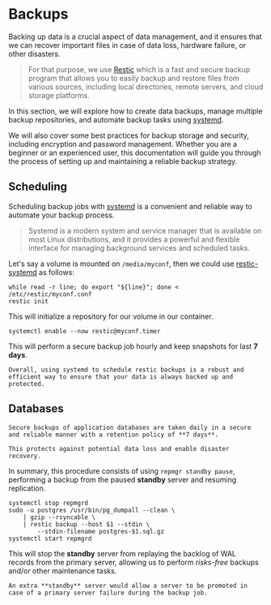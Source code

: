# Backups

Backing up data is a crucial aspect of data management, and it ensures that we can recover important files in case of data loss, hardware failure, or other disasters.

> For that purpose, we use [Restic](https://restic.net) which is a fast and secure backup program that allows you to easily backup and restore files from various sources, including local directories, remote servers, and cloud storage platforms. 

In this section, we will explore how to create data backups, manage multiple backup repositories, and automate backup tasks using [systemd](https://systemd.io). 

We will also cover some best practices for backup storage and security, including encryption and password management. Whether you are a beginner or an experienced user, this documentation will guide you through the process of setting up and maintaining a reliable backup strategy.

## Scheduling

Scheduling backup jobs with [systemd](https://systemd.io) is a convenient and reliable way to automate your backup process. 

> Systemd is a modern system and service manager that is available on most Linux distributions, and it provides a powerful and flexible interface for managing background services and scheduled tasks.

Let's say a volume is mounted on `/media/myconf`, then we could use [restic-systemd](https://gitlab.com/opsocket/restic-systemd) as follows: 

```shell
while read -r line; do export "${line}"; done < /etc/restic/myconf.conf
restic init
```

This will initialize a repository for our volume in our container.

```shell
systemctl enable --now restic@myconf.timer
```

This will perform a secure backup job hourly and keep snapshots for last **7 days**.

```{note}
Overall, using systemd to schedule restic backups is a robust and efficient way to ensure that your data is always backed up and protected.
```

## Databases

```{important}
Secure backups of application databases are taken daily in a secure and reliable manner with a retention policy of **7 days**. 

This protects against potential data loss and enable disaster recovery.
```

In summary, this procedure consists of using `repmgr standby pause`, performing a backup from the paused **standby** server and resuming replication.

```shell
systemctl stop repmgrd
sudo -u postgres /usr/bin/pg_dumpall --clean \
    | gzip --rsyncable \
    | restic backup --host $1 --stdin \
        --stdin-filename postgres-$1.sql.gz
systemctl start repmgrd
``` 

This will stop the **standby** server from replaying the backlog of WAL records from the primary server, allowing us to perform *risks-free* backups and/or other maintenance tasks.

```{tip}
An extra **standby** server would allow a server to be promoted in case of a primary server failure during the backup job. 
```
